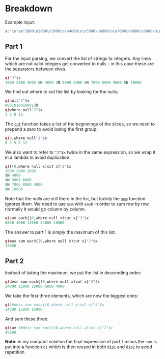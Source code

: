 # Breakdown
Example input:
```q
x:"\n"vs"1000\n2000\n3000\n\n4000\n\n5000\n6000\n\n7000\n8000\n9000\n\n10000";
```

## Part 1
For the input parsing, we convert the list of strings to integers. Any lines which are not valid integers get converted to nulls - in this case these are the separators between elves.
```q
q)"J"$x
1000 2000 3000 0N 4000 0N 5000 6000 0N 7000 8000 9000 0N 10000
```
We find out where to cut the list by looking for the nulls:
```q
q)null"J"$x
00010100100010b
q)where null"J"$x
3 5 8 12
```
The [`cut`](https://code.kx.com/q/ref/cut/#cut-keyword) function takes a list of the beginnings of the slices, so we need to prepend a zero to avoid losing the first group:
```q
q)0,where null"J"$x
0 3 5 8 12
```
We also want to refer to `"J"$x` twice in the same expression, so we wrap it in a lambda to avoid duplication:
```q
q){(0,where null x)cut x}"J"$x
1000 2000 3000
0N 4000
0N 5000 6000
0N 7000 8000 9000
0N 10000
```
Note that the nulls are still there in the list, but luckily the [`sum`](https://code.kx.com/q/ref/sum/#sum) function ignores them. We need to use `sum` with `each` in order to sum row by row, normally it would go column by column.
```q
q)sum each{(0,where null x)cut x}"J"$x
6000 4000 11000 24000 10000
```
The answer to part 1 is simply the maximum of this list.
```q
q)max sum each{(0,where null x)cut x}"J"$x
24000
```

## Part 2
Instead of taking the maximum, we put the list in descending order:
```q
q)desc sum each{(0,where null x)cut x}"J"$x
24000 11000 10000 6000 4000
```
We take the first three elements, which are now the biggest ones:
```q
q)3#desc sum each{(0,where null x)cut x}"J"$x
24000 11000 10000
```
And sum these three:
```q
q)sum 3#desc sum each{(0,where null x)cut x}"J"$x
45000
```

**Note:** in my compact solution the final expression of part 1 minus the `sum` is put into a function `d1` which is then reused in both `d1p1` and `d1p2` to avoid repetition.

